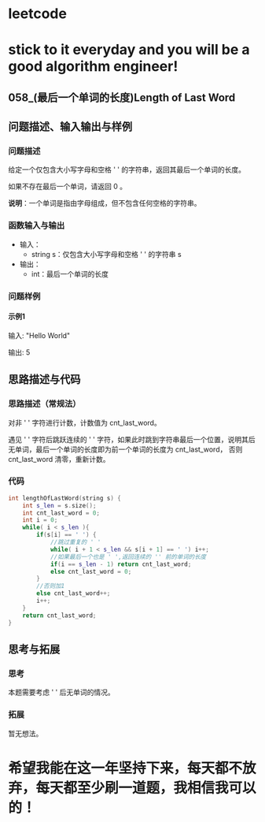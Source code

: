 # leetcode
# stick to it everyday and you will be a good algorithm engineer!
## 058_(最后一个单词的长度)Length of Last Word
## 问题描述、输入输出与样例

### 问题描述

给定一个仅包含大小写字母和空格 ' ' 的字符串，返回其最后一个单词的长度。

如果不存在最后一个单词，请返回 0 。

__说明__：一个单词是指由字母组成，但不包含任何空格的字符串。

### 函数输入与输出

* 输入：
	* string s：仅包含大小写字母和空格 ' ' 的字符串 s
* 输出：
	* int：最后一个单词的长度
	
### 问题样例

#### 示例1

输入: "Hello World"

输出: 5
	
	
## 思路描述与代码	
### 思路描述（常规法） 
对非 ' ' 字符进行计数，计数值为 cnt_last_word。

遇见 ' ' 字符后跳跃连续的 ' ' 字符，如果此时跳到字符串最后一个位置，说明其后无单词，最后一个单词的长度即为前一个单词的长度为 cnt_last_word， 否则 cnt_last_word 清零，重新计数。

### 代码
```cpp
int lengthOfLastWord(string s) {
	int s_len = s.size();
	int cnt_last_word = 0;
	int i = 0;
	while( i < s_len ){
		if(s[i] == ' ') {
			//跳过重复的 ' '
			while( i + 1 < s_len && s[i + 1] == ' ') i++;
			//如果最后一个也是 ' ',返回连续的 '' 前的单词的长度
			if(i == s_len - 1) return cnt_last_word;
			else cnt_last_word = 0;  
		}
		//否则加1
		else cnt_last_word++;
		i++;
	}
	return cnt_last_word;
}
```
## 思考与拓展
### 思考
本题需要考虑 ' ' 后无单词的情况。
### 拓展
暂无想法。

# 希望我能在这一年坚持下来，每天都不放弃，每天都至少刷一道题，我相信我可以的！
